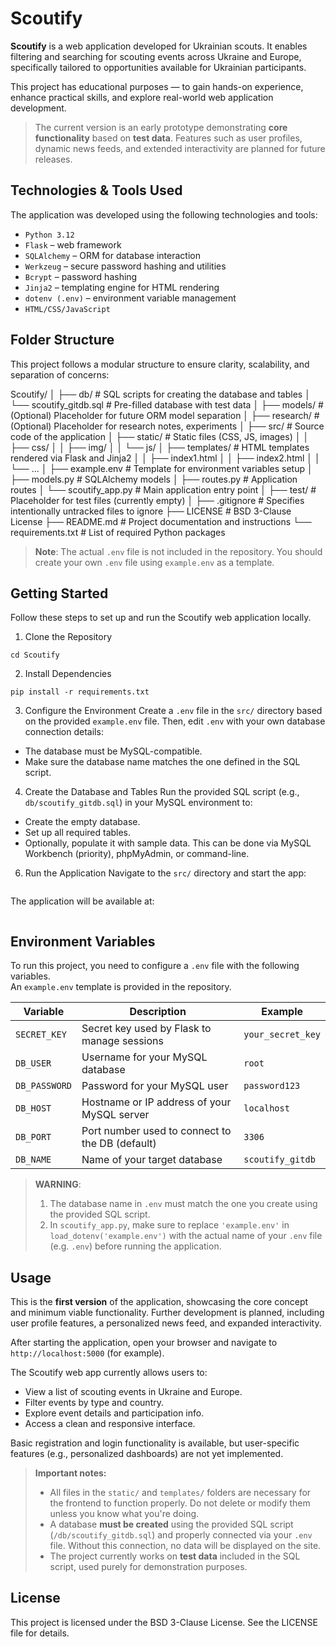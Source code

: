 # Scoutify

**Scoutify** is a web application developed for Ukrainian scouts. It enables filtering and searching for scouting events across Ukraine and Europe, specifically tailored to opportunities available for Ukrainian participants.

This project has educational purposes — to gain hands-on experience, enhance practical skills, and explore real-world web application development.

> The current version is an early prototype demonstrating **core functionality** based on **test data**. Features such as user profiles, dynamic news feeds, and extended interactivity are planned for future releases.

## Technologies & Tools Used
The application was developed using the following technologies and tools:
- `Python 3.12`
- `Flask` – web framework
- `SQLAlchemy` – ORM for database interaction
- `Werkzeug` – secure password hashing and utilities
- `Bcrypt` – password hashing
- `Jinja2` – templating engine for HTML rendering
- `dotenv (.env)` – environment variable management
- `HTML/CSS/JavaScript`

## Folder Structure
This project follows a modular structure to ensure clarity, scalability, and separation of concerns:

Scoutify/
│
├── db/                        # SQL scripts for creating the database and tables
│   └── scoutify_gitdb.sql     # Pre-filled database with test data
│
├── models/                    # (Optional) Placeholder for future ORM model separation
│
├── research/                  # (Optional) Placeholder for research notes, experiments
│
├── src/                       # Source code of the application
│   ├── static/                # Static files (CSS, JS, images)
│   │   ├── css/
│   │   ├── img/
│   │   └── js/
│   ├── templates/             # HTML templates rendered via Flask and Jinja2
│   │   ├── index1.html
│   │   ├── index2.html
│   │   └── ...
│   ├── example.env            # Template for environment variables setup
│   ├── models.py              # SQLAlchemy models
│   ├── routes.py              # Application routes 
│   └── scoutify_app.py        # Main application entry point
│
├── test/                      # Placeholder for test files (currently empty)
│
├── .gitignore                 # Specifies intentionally untracked files to ignore
├── LICENSE                    # BSD 3-Clause License
├── README.md                  # Project documentation and instructions
└── requirements.txt           # List of required Python packages


> **Note**: The actual `.env` file is not included in the repository. You should create your own `.env` file using `example.env` as a template.

## Getting Started
Follow these steps to set up and run the Scoutify web application locally.

1. Clone the Repository
```git clone https://github.com/Bulatova28/Scoutify.git
cd Scoutify
```
2. Install Dependencies
```
pip install -r requirements.txt
```
3. Configure the Environment
Create a `.env` file in the `src/` directory based on the provided `example.env` file.
Then, edit `.env` with your own database connection details:
- The database must be MySQL-compatible.
- Make sure the database name matches the one defined in the SQL script.
4. Create the Database and Tables
Run the provided SQL script (e.g., `db/scoutify_gitdb.sql`) in your MySQL environment to:
- Create the empty database.
- Set up all required tables.
- Optionally, populate it with sample data.
This can be done via MySQL Workbench (priority), phpMyAdmin, or command-line.

6. Run the Application
Navigate to the `src/` directory and start the app:
```python scoutify_app.py
```

The application will be available at:

```http://localhost:5000 #for example
```

## Environment Variables
To run this project, you need to configure a `.env` file with the following variables.  
An `example.env` template is provided in the repository.

| Variable       | Description                                     | Example             |
|----------------|-------------------------------------------------|---------------------|
| `SECRET_KEY`   | Secret key used by Flask to manage sessions     | `your_secret_key`   |
| `DB_USER`      | Username for your MySQL database                | `root`              |
| `DB_PASSWORD`  | Password for your MySQL user                    | `password123`       |
| `DB_HOST`      | Hostname or IP address of your MySQL server     | `localhost`         |
| `DB_PORT`      | Port number used to connect to the DB (default) | `3306`              |
| `DB_NAME`      | Name of your target database                    | `scoutify_gitdb`    |

> **WARNING**:  
> 1. The database name in `.env` must match the one you create using the provided SQL script.  
> 2. In `scoutify_app.py`, make sure to replace `'example.env'` in `load_dotenv('example.env')` with the actual name of your `.env` file (e.g. `.env`) before running the application.

## Usage

This is the **first version** of the application, showcasing the core concept and minimum viable functionality. Further development is planned, including user profile features, a personalized news feed, and expanded interactivity.

After starting the application, open your browser and navigate to `http://localhost:5000` (for example).

The Scoutify web app currently allows users to:

- View a list of scouting events in Ukraine and Europe.
- Filter events by type and country.
- Explore event details and participation info.
- Access a clean and responsive interface.

Basic registration and login functionality is available, but user-specific features (e.g., personalized dashboards) are not yet implemented.

> **Important notes:**
> - All files in the `static/` and `templates/` folders are necessary for the frontend to function properly. Do not delete or modify them unless you know what you're doing.
> - A database **must be created** using the provided SQL script (`/db/scoutify_gitdb.sql`) and properly connected via your `.env` file. Without this connection, no data will be displayed on the site.
> - The project currently works on **test data** included in the SQL script, used purely for demonstration purposes.

## License
This project is licensed under the BSD 3-Clause License. See the LICENSE file for details.

